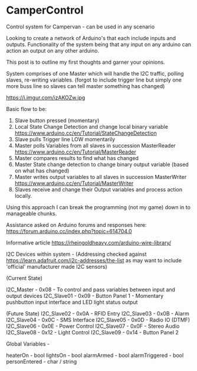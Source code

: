 # CamperControl
Control system for Campervan - can be used in any scenario

Looking to create a network of Arduino's that each include inputs and outputs. Functionality of the system being that any input on any arduino can action an output on any other arduino.

This post is to outline my first thoughts and garner your opinions.

System comprises of one Master which will handle the I2C traffic, polling slaves, re-writing variables.
(forgot to include trigger line but simply one more buss line so slaves can tell master something has changed)

https://i.imgur.com/izAKOZw.jpg

Basic flow to be:

1. Slave button pressed (momentary)
2. Local State Change Detection and change local binary variable https://www.arduino.cc/en/Tutorial/StateChangeDetection
3. Slave pulls Trigger line LOW momentarily
4. Master polls Variables from all slaves in succession MasterReader https://www.arduino.cc/en/Tutorial/MasterReader
5. Master compares results to find what has changed
6. Master State change detection to change binary output variable (based on what has changed)
7. Master writes output variables to all slaves in succession MasterWriter https://www.arduino.cc/en/Tutorial/MasterWriter
8. Slaves receive and change their Output variables and process action locally.


Using this approach I can break the programming (not my game) down in to manageable chunks.


Assistance asked on Arduino forums and responses here:
https://forum.arduino.cc/index.php?topic=614704.0

Informative article
https://rheingoldheavy.com/arduino-wire-library/

I2C Devices within system - 
(Addressing checked against https://learn.adafruit.com/i2c-addresses/the-list as may want to include 'official' manufacturer made I2C sensors)

(Current State)

I2C_Master - 0x08 - To control and pass variables between input and output devices
I2C_Slave01 - 0x09 - Button Panel 1 - Momentary pushbutton input interface and LED light status output

(Future State)
I2C_Slave02 - 0x0A - RFID Entry
I2C_Slave03 - 0x0B - Alarm
I2C_Slave04 - 0x0C - SMS Interface
I2C_Slave05 - 0x0D - Radio IO (DTMF)
I2C_Slave06 - 0x0E - Power Control
I2C_Slave07 - 0x0F - Stereo Audio
I2C_Slave08 - 0x12 - Light Control
I2C_Slave09 - 0x14 - Button Panel 2

Global Variables - 

heaterOn - bool
lightsOn - bool
alarmArmed - bool
alarmTriggered - bool
personEntered - char / string
